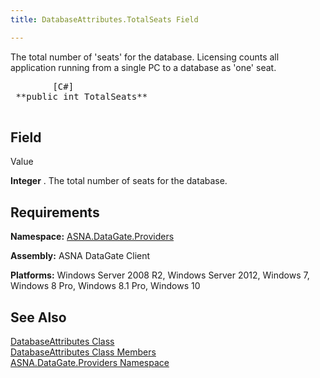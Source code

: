 ```yaml
---
title: DatabaseAttributes.TotalSeats Field

---
```


The total number of 'seats' for the database. Licensing counts all application running from a single PC to a database as 'one' seat.
<pre class="prettyprint">        <span class="lang">[C#]</span>
 **public int TotalSeats** 
      </pre>

## Field
 Value

**Integer** . The total number of seats for the database.
## Requirements

**Namespace:** [ ASNA.DataGate.Providers](datagate-providers-namespace.html) 

**Assembly:** ASNA DataGate Client

**Platforms:** Windows Server 2008 R2, Windows Server 2012, Windows 7, Windows 8 Pro, Windows 8.1 Pro, Windows 10
## See Also


[DatabaseAttributes Class](dcsDatabaseAttributesClass.html)
      <br />
[DatabaseAttributes Class Members](database-attributes-members.html)
      <br />
[ASNA.DataGate.Providers Namespace](datagate-providers-namespace.html)

